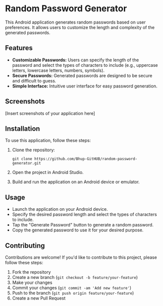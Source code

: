 # Random Password Generator

This Android application generates random passwords based on user preferences. It allows users to customize the length and complexity of the generated passwords.

## Features
- **Customizable Passwords:** Users can specify the length of the password and select the types of characters to include (e.g., uppercase letters, lowercase letters, numbers, symbols).
- **Secure Passwords:** Generated passwords are designed to be secure and difficult to guess.
- **Simple Interface:** Intuitive user interface for easy password generation.

## Screenshots
[Insert screenshots of your application here]

## Installation
To use this application, follow these steps:

1. Clone the repository:
    ```
    git clone https://github.com/Bhup-GitHUB/random-password-generator.git
    ```

2. Open the project in Android Studio.

3. Build and run the application on an Android device or emulator.

## Usage
- Launch the application on your Android device.
- Specify the desired password length and select the types of characters to include.
- Tap the "Generate Password" button to generate a random password.
- Copy the generated password to use it for your desired purpose.

## Contributing
Contributions are welcome! If you'd like to contribute to this project, please follow these steps:

1. Fork the repository
2. Create a new branch (`git checkout -b feature/your-feature`)
3. Make your changes
4. Commit your changes (`git commit -am 'Add new feature'`)
5. Push to the branch (`git push origin feature/your-feature`)
6. Create a new Pull Request

